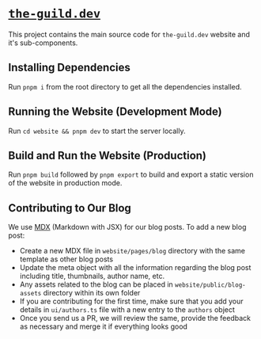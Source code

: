 # [`the-guild.dev`](https://the-guild.dev)

This project contains the main source code for `the-guild.dev` website and it's sub-components.

## Installing Dependencies

Run `pnpm i` from the root directory to get all the dependencies installed.

## Running the Website (Development Mode)

Run `cd website && pnpm dev` to start the server locally.

## Build and Run the Website (Production)

Run `pnpm build` followed by `pnpm export` to build and export a static version of the website in production mode.

## Contributing to Our Blog

We use [MDX](https://mdxjs.com) (Markdown with JSX) for our blog posts. To add a new blog post:

- Create a new MDX file in `website/pages/blog` directory with the same template as other blog posts
- Update the meta object with all the information regarding the blog post including title, thumbnails, author name, etc.
- Any assets related to the blog can be placed in `website/public/blog-assets` directory within its own folder
- If you are contributing for the first time, make sure that you add your details in `ui/authors.ts` file with a new entry to the `authors` object
- Once you send us a PR, we will review the same, provide the feedback as necessary and merge it if everything looks good
